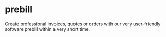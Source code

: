 # prebill

Create professional invoices, quotes or orders with our very user-friendly software prebill within a very short time.